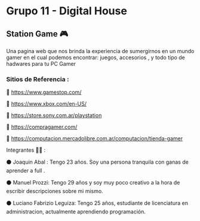 # Grupo 11 - Digital House

## Station Game 🎮

Una pagina web que nos brinda la experiencia de sumergirnos en un mundo gamer en el cual podemos encontrar: juegos, accesorios , y todo tipo de hadwares para tu PC Gamer

### Sitios de Referencia :
📄 https://www.gamestop.com/

📄 https://www.xbox.com/en-US/

📄 https://store.sony.com.ar/playstation

📄 https://compragamer.com/

📄 https://computacion.mercadolibre.com.ar/computacion/tienda-gamer

Integrantes 🧑‍💻 :

⚫ Joaquin Abal :   Tengo 23 años. Soy una persona tranquila con ganas de aprender a full .
             
⚫ Manuel Prozzi:   Tengo 29 años y soy muy poco creativo a la hora de escribir descripciones sobre mi mismo.        

⚫ Luciano Fabrizio Leguiza:  Tengo 25 años, estudiante de licenciatura en administracion, actualmente aprendiendo programación.

